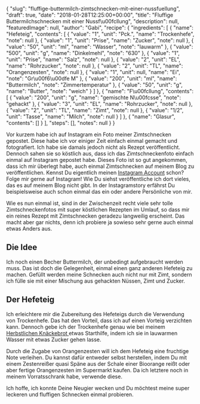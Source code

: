 {
    "slug": "fluffige-buttermilch-zimtschnecken-mit-einer-nussfuellung",
    "draft": true,
    "date": "2018-01-28T12:25:00+00:00",
    "title": "Fluffige Buttermilchschnecken mit einer Nussf\u00fcllung",
    "description": null,
    "featuredImage": null,
    "author": "Gabi",
    "recipe": {
        "ingredients": [
            {
                "name": "Hefeteig",
                "contents": [
                    {
                        "value": "1",
                        "unit": "Pck.",
                        "name": "Trockenhefe",
                        "note": null
                    },
                    {
                        "value": "1",
                        "unit": "Prise",
                        "name": "Zucker",
                        "note": null
                    },
                    {
                        "value": "50",
                        "unit": "ml",
                        "name": "Wasser",
                        "note": "lauwarm"
                    },
                    {
                        "value": "500",
                        "unit": "g",
                        "name": "Dinkelmehl",
                        "note": "630"
                    },
                    {
                        "value": "1",
                        "unit": "Prise",
                        "name": "Salz",
                        "note": null
                    },
                    {
                        "value": "2",
                        "unit": "EL",
                        "name": "Rohrzucker",
                        "note": null
                    },
                    {
                        "value": "2",
                        "unit": "TL",
                        "name": "Orangenzesten",
                        "note": null
                    },
                    {
                        "value": "1",
                        "unit": null,
                        "name": "Ei",
                        "note": "Gr\u00f6\u00dfe M"
                    },
                    {
                        "value": "200",
                        "unit": "ml",
                        "name": "Buttermilch",
                        "note": "Zimmertemperatur"
                    },
                    {
                        "value": "50",
                        "unit": "g",
                        "name": "Butter",
                        "note": "weich"
                    }
                ]
            },
            {
                "name": "F\u00fcllung",
                "contents": [
                    {
                        "value": "200",
                        "unit": "g",
                        "name": "gemischte N\u00fcsse",
                        "note": "gehackt"
                    },
                    {
                        "value": "3",
                        "unit": "EL",
                        "name": "Rohrzucker",
                        "note": null
                    },
                    {
                        "value": "2",
                        "unit": "TL",
                        "name": "Zimt",
                        "note": null
                    },
                    {
                        "value": "1\/2",
                        "unit": "Tasse",
                        "name": "Milch",
                        "note": null
                    }
                ]
            },
            {
                "name": "Glasur",
                "contents": []
            }
        ],
        "steps": [],
        "notes": null
    }
}

Vor kurzem habe ich auf Instagram ein Foto meiner Zimtschnecken gepostet. Diese habe ich vor einiger Zeit einfach einmal gemacht und fotografiert. Ich habe sie damals jedoch nicht als Rezept veröffentlicht. Dennoch sahen sie so köstlich aus, dass ich das Zimtschneckenfoto einfach einmal auf Instagram gepostet habe. Dieses Foto ist so gut angekommen, dass ich mir überlegt habe, auch einmal Zimtschnecken auf meinem Blog zu veröffentlichen. Kennst Du eigentlich meinen [Instagram Account](https://www.instagram.com/kochfokus.de/ "Instagram Account") schon? Folge mir gerne auf Instagram! Wie Du siehst veröffentliche ich dort vieles, das es auf meinem Blog nicht gibt. In der Instagramstory erfährst Du beispielsweise auch schon einmal das ein oder andere Persönliche von mir.

Wie es nun einmal ist, sind in der Zwischenzeit recht viele sehr tolle Zimtschneckenfotos mit super köstlichen Rezepten im Umlauf, so dass mir ein reines Rezept mit Zimtschnecken geradezu langweilig erscheint. Das macht aber gar nichts, denn ich probiere ja sowieso sehr gerne auch einmal etwas Anders aus.

## Die Idee

Ich noch einen Becher Buttermilch, der unbedingt aufgebraucht werden muss. Das ist doch die Gelegenheit, einmal einen ganz anderen Hefeteig zu machen.
Gefüllt werden meine Schnecken auch nicht nur mit Zimt, sondern ich fülle sie mit einer Mischung aus gehackten Nüssen, Zimt und Zucker.

## Der Hefeteig

Ich erleichtere mir die Zubereitung des Hefeteigs durch die Verwendung von Trockenhefe. Das hat den Vorteil, dass ich auf einen Vorteig verzichten kann. Dennoch gebe ich der Trockenhefe genau wie bei meinem [Herbstlichen Knäckebrot ](https://kochfokus.de/artikel/herbstliches-knaeckebrot/ "Herbstlichen Knäckebrot ") etwas Starthilfe, indem ich sie in lauwarmen Wasser mit etwas Zucker gehen lasse.

Durch die Zugabe von Orangenzesten will ich dem Hefeteig eine fruchtige Note verleihen. Du kannst dafür entweder selbst herstellen, indem Du mit einem Zestenreißer quasi Späne aus der Schale einer Bioorange reißt oder aber fertige Orangenzesten im Supermarkt kaufen. Da ich letztere noch in meinem Vorratsschrank habe,  verwende diese.


Ich hoffe, ich konnte Deine Neugier wecken und Du möchtest meine super leckeren und fluffigen Schnecken einmal probieren.